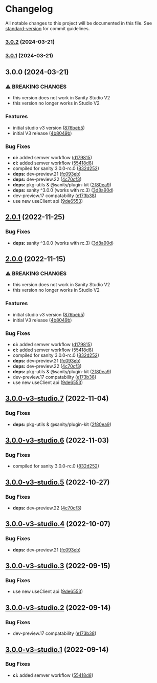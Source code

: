 # Changelog

All notable changes to this project will be documented in this file. See [standard-version](https://github.com/conventional-changelog/standard-version) for commit guidelines.

### [3.0.2](https://github.com/upnorway/sanity-plugin-graph-view/compare/v3.0.1...v3.0.2) (2024-03-21)

### [3.0.1](https://github.com/upnorway/sanity-plugin-graph-view/compare/v3.0.0...v3.0.1) (2024-03-21)

## 3.0.0 (2024-03-21)


### ⚠ BREAKING CHANGES

* this version does not work in Sanity Studio V2
* this version no longer works in Studio V2

### Features

* initial studio v3 version ([876beb5](https://github.com/sanity-io/sanity-plugin-graph-view/commit/876beb51ed7399f0c21a9ec57fe6e10ee625011a))
* initial V3 release ([4b8049b](https://github.com/sanity-io/sanity-plugin-graph-view/commit/4b8049b7755f935942b3362a41c6d1f9a891ec72))


### Bug Fixes

* **ci:** added semver workflow ([d179815](https://github.com/sanity-io/sanity-plugin-graph-view/commit/d179815f36bd260c8ea6d33a9e66b1e8968700b6))
* **ci:** added semver workflow ([55418d8](https://github.com/sanity-io/sanity-plugin-graph-view/commit/55418d87b50809561e3b844c8ace0e7358ef0734))
* compiled for sanity 3.0.0-rc.0 ([832d252](https://github.com/sanity-io/sanity-plugin-graph-view/commit/832d252f031e15856525264617e65126db606069))
* **deps:** dev-preview.21 ([fc093eb](https://github.com/sanity-io/sanity-plugin-graph-view/commit/fc093ebe8445c48e4ff1943e9667d2ccc29973a4))
* **deps:** dev-preview.22 ([4c70cf3](https://github.com/sanity-io/sanity-plugin-graph-view/commit/4c70cf3944d4e80554697183aeae8186625a44b1))
* **deps:** pkg-utils & @sanity/plugin-kit ([2f80ea9](https://github.com/sanity-io/sanity-plugin-graph-view/commit/2f80ea9f4bacb7aaba700fc5df6d24e3a2af7c61))
* **deps:** sanity ^3.0.0 (works with rc.3) ([3d8a90d](https://github.com/sanity-io/sanity-plugin-graph-view/commit/3d8a90d899c18dfbd87ae59ffff63c9f30f9a41f))
* dev-preview.17 compatability ([e173b38](https://github.com/sanity-io/sanity-plugin-graph-view/commit/e173b38b09c4d0e4a6db8952f5cb686aad33797f))
* use new useClient api ([9de6553](https://github.com/sanity-io/sanity-plugin-graph-view/commit/9de65534e88f9623a7c588e5a25cb8321feb5cbb))

## [2.0.1](https://github.com/sanity-io/sanity-plugin-graph-view/compare/v2.0.0...v2.0.1) (2022-11-25)

### Bug Fixes

- **deps:** sanity ^3.0.0 (works with rc.3) ([3d8a90d](https://github.com/sanity-io/sanity-plugin-graph-view/commit/3d8a90d899c18dfbd87ae59ffff63c9f30f9a41f))

## [2.0.0](https://github.com/sanity-io/sanity-plugin-graph-view/compare/v1.0.7...v2.0.0) (2022-11-15)

### ⚠ BREAKING CHANGES

- this version does not work in Sanity Studio V2
- this version no longer works in Studio V2

### Features

- initial studio v3 version ([876beb5](https://github.com/sanity-io/sanity-plugin-graph-view/commit/876beb51ed7399f0c21a9ec57fe6e10ee625011a))
- initial V3 release ([4b8049b](https://github.com/sanity-io/sanity-plugin-graph-view/commit/4b8049b7755f935942b3362a41c6d1f9a891ec72))

### Bug Fixes

- **ci:** added semver workflow ([d179815](https://github.com/sanity-io/sanity-plugin-graph-view/commit/d179815f36bd260c8ea6d33a9e66b1e8968700b6))
- **ci:** added semver workflow ([55418d8](https://github.com/sanity-io/sanity-plugin-graph-view/commit/55418d87b50809561e3b844c8ace0e7358ef0734))
- compiled for sanity 3.0.0-rc.0 ([832d252](https://github.com/sanity-io/sanity-plugin-graph-view/commit/832d252f031e15856525264617e65126db606069))
- **deps:** dev-preview.21 ([fc093eb](https://github.com/sanity-io/sanity-plugin-graph-view/commit/fc093ebe8445c48e4ff1943e9667d2ccc29973a4))
- **deps:** dev-preview.22 ([4c70cf3](https://github.com/sanity-io/sanity-plugin-graph-view/commit/4c70cf3944d4e80554697183aeae8186625a44b1))
- **deps:** pkg-utils & @sanity/plugin-kit ([2f80ea9](https://github.com/sanity-io/sanity-plugin-graph-view/commit/2f80ea9f4bacb7aaba700fc5df6d24e3a2af7c61))
- dev-preview.17 compatability ([e173b38](https://github.com/sanity-io/sanity-plugin-graph-view/commit/e173b38b09c4d0e4a6db8952f5cb686aad33797f))
- use new useClient api ([9de6553](https://github.com/sanity-io/sanity-plugin-graph-view/commit/9de65534e88f9623a7c588e5a25cb8321feb5cbb))

## [3.0.0-v3-studio.7](https://github.com/sanity-io/sanity-plugin-graph-view/compare/v3.0.0-v3-studio.6...v3.0.0-v3-studio.7) (2022-11-04)

### Bug Fixes

- **deps:** pkg-utils & @sanity/plugin-kit ([2f80ea9](https://github.com/sanity-io/sanity-plugin-graph-view/commit/2f80ea9f4bacb7aaba700fc5df6d24e3a2af7c61))

## [3.0.0-v3-studio.6](https://github.com/sanity-io/sanity-plugin-graph-view/compare/v3.0.0-v3-studio.5...v3.0.0-v3-studio.6) (2022-11-03)

### Bug Fixes

- compiled for sanity 3.0.0-rc.0 ([832d252](https://github.com/sanity-io/sanity-plugin-graph-view/commit/832d252f031e15856525264617e65126db606069))

## [3.0.0-v3-studio.5](https://github.com/sanity-io/sanity-plugin-graph-view/compare/v3.0.0-v3-studio.4...v3.0.0-v3-studio.5) (2022-10-27)

### Bug Fixes

- **deps:** dev-preview.22 ([4c70cf3](https://github.com/sanity-io/sanity-plugin-graph-view/commit/4c70cf3944d4e80554697183aeae8186625a44b1))

## [3.0.0-v3-studio.4](https://github.com/sanity-io/sanity-plugin-graph-view/compare/v3.0.0-v3-studio.3...v3.0.0-v3-studio.4) (2022-10-07)

### Bug Fixes

- **deps:** dev-preview.21 ([fc093eb](https://github.com/sanity-io/sanity-plugin-graph-view/commit/fc093ebe8445c48e4ff1943e9667d2ccc29973a4))

## [3.0.0-v3-studio.3](https://github.com/sanity-io/sanity-plugin-graph-view/compare/v3.0.0-v3-studio.2...v3.0.0-v3-studio.3) (2022-09-15)

### Bug Fixes

- use new useClient api ([9de6553](https://github.com/sanity-io/sanity-plugin-graph-view/commit/9de65534e88f9623a7c588e5a25cb8321feb5cbb))

## [3.0.0-v3-studio.2](https://github.com/sanity-io/sanity-plugin-graph-view/compare/v3.0.0-v3-studio.1...v3.0.0-v3-studio.2) (2022-09-14)

### Bug Fixes

- dev-preview.17 compatability ([e173b38](https://github.com/sanity-io/sanity-plugin-graph-view/commit/e173b38b09c4d0e4a6db8952f5cb686aad33797f))

## [3.0.0-v3-studio.1](https://github.com/sanity-io/sanity-plugin-graph-view/compare/v3.0.0-v3-studio.0...v3.0.0-v3-studio.1) (2022-09-14)

### Bug Fixes

- **ci:** added semver workflow ([55418d8](https://github.com/sanity-io/sanity-plugin-graph-view/commit/55418d87b50809561e3b844c8ace0e7358ef0734))
